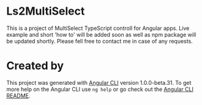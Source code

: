 # Ls2MultiSelect

This is a project of MultiSelect TypeScript controll for Angular apps.
Live example and short 'how to' will be added soon as well as npm package will be updated shortly. 
Please fell free to contact me in case of any requests. 

# Created by
This project was generated with [Angular CLI](https://github.com/angular/angular-cli) version 1.0.0-beta.31. To get more help on the Angular CLI use `ng help` or go check out the [Angular CLI README](https://github.com/angular/angular-cli/blob/master/README.md).
